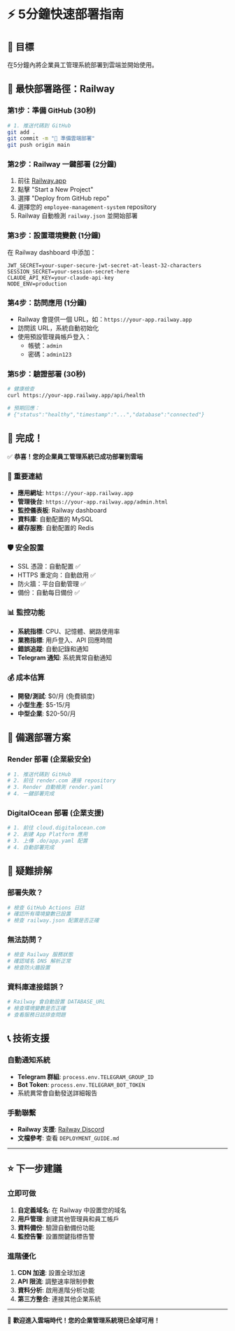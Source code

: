 # ⚡ 5分鐘快速部署指南

## 🎯 目標
在5分鐘內將企業員工管理系統部署到雲端並開始使用。

## 🚀 最快部署路徑：Railway

### 第1步：準備 GitHub (30秒)
```bash
# 1. 推送代碼到 GitHub
git add .
git commit -m "🚀 準備雲端部署"
git push origin main
```

### 第2步：Railway 一鍵部署 (2分鐘)
1. 前往 [Railway.app](https://railway.app)
2. 點擊 "Start a New Project"
3. 選擇 "Deploy from GitHub repo"
4. 選擇您的 `employee-management-system` repository
5. Railway 自動檢測 `railway.json` 並開始部署

### 第3步：設置環境變數 (1分鐘)
在 Railway dashboard 中添加：
```env
JWT_SECRET=your-super-secure-jwt-secret-at-least-32-characters
SESSION_SECRET=your-session-secret-here
CLAUDE_API_KEY=your-claude-api-key
NODE_ENV=production
```

### 第4步：訪問應用 (1分鐘)
- Railway 會提供一個 URL，如：`https://your-app.railway.app`
- 訪問該 URL，系統自動初始化
- 使用預設管理員帳戶登入：
  - 帳號：`admin`
  - 密碼：`admin123`

### 第5步：驗證部署 (30秒)
```bash
# 健康檢查
curl https://your-app.railway.app/api/health

# 預期回應：
# {"status":"healthy","timestamp":"...","database":"connected"}
```

## 🎉 完成！

✅ **恭喜！您的企業員工管理系統已成功部署到雲端**

### 🔗 重要連結
- **應用網址**: `https://your-app.railway.app`
- **管理後台**: `https://your-app.railway.app/admin.html`
- **監控儀表板**: Railway dashboard
- **資料庫**: 自動配置的 MySQL
- **緩存服務**: 自動配置的 Redis

### 🛡️ 安全設置
- SSL 憑證：自動配置 ✅
- HTTPS 重定向：自動啟用 ✅
- 防火牆：平台自動管理 ✅
- 備份：自動每日備份 ✅

### 📊 監控功能
- **系統指標**: CPU、記憶體、網路使用率
- **業務指標**: 用戶登入、API 回應時間
- **錯誤追蹤**: 自動記錄和通知
- **Telegram 通知**: 系統異常自動通知

### 💰 成本估算
- **開發/測試**: $0/月 (免費額度)
- **小型生產**: $5-15/月
- **中型企業**: $20-50/月

## 🔧 備選部署方案

### Render 部署 (企業級安全)
```bash
# 1. 推送代碼到 GitHub
# 2. 前往 render.com 連接 repository
# 3. Render 自動檢測 render.yaml
# 4. 一鍵部署完成
```

### DigitalOcean 部署 (企業支援)
```bash  
# 1. 前往 cloud.digitalocean.com
# 2. 創建 App Platform 應用
# 3. 上傳 .do/app.yaml 配置
# 4. 自動部署完成
```

## 🚨 疑難排解

### 部署失敗？
```bash
# 檢查 GitHub Actions 日誌
# 確認所有環境變數已設置
# 檢查 railway.json 配置是否正確
```

### 無法訪問？
```bash
# 檢查 Railway 服務狀態
# 確認域名 DNS 解析正常
# 檢查防火牆設置
```

### 資料庫連接錯誤？
```bash
# Railway 會自動設置 DATABASE_URL
# 檢查環境變數是否正確
# 查看服務日誌排查問題
```

## 📞 技術支援

### 自動通知系統
- **Telegram 群組**: `process.env.TELEGRAM_GROUP_ID`
- **Bot Token**: `process.env.TELEGRAM_BOT_TOKEN`
- 系統異常會自動發送詳細報告

### 手動聯繫
- **Railway 支援**: [Railway Discord](https://discord.gg/railway)
- **文檔參考**: 查看 `DEPLOYMENT_GUIDE.md`

---

## ⭐ 下一步建議

### 立即可做
1. **自定義域名**: 在 Railway 中設置您的域名
2. **用戶管理**: 創建其他管理員和員工帳戶
3. **資料備份**: 驗證自動備份功能
4. **監控告警**: 設置關鍵指標告警

### 進階優化
1. **CDN 加速**: 設置全球加速
2. **API 限流**: 調整速率限制參數
3. **資料分析**: 啟用進階分析功能
4. **第三方整合**: 連接其他企業系統

---

🚀 **歡迎進入雲端時代！您的企業管理系統現已全球可用！**